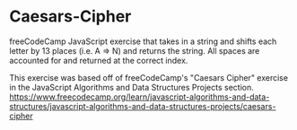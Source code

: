 # Caesars-Cipher
freeCodeCamp JavaScript exercise that takes in a string and shifts each letter by 13 places (i.e. A => N) and returns the string.  All spaces are accounted for and returned at the correct index. 

This exercise was based off of freeCodeCamp's "Caesars Cipher" exercise in the JavaScript Algorithms and Data Structures Projects section.
https://www.freecodecamp.org/learn/javascript-algorithms-and-data-structures/javascript-algorithms-and-data-structures-projects/caesars-cipher
